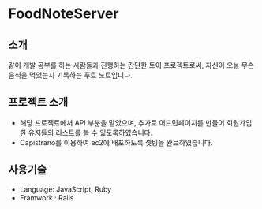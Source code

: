 # FoodNoteServer

## 소개
같이 개발 공부를 하는 사람들과 진행하는 간단한 토이 프로젝트로써,
자신이 오늘 무슨 음식을 먹었는지 기록하는 푸트 노트입니다.

## 프로젝트 소개
+ 해당 프로젝트에서 API 부분을 맡았으며, 추가로 어드민페이지를 만들어 회원가입 한 유저들의 리스트를 볼 수 있도록하였습니다.
+ Capistrano를 이용하여 ec2에 배포하도록 셋팅을 완료하였습니다.

## 사용기술
+ Language: JavaScript, Ruby
+ Framwork : Rails
